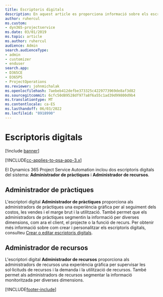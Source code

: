 ```yaml
---
title: Escriptoris digitals
description: En aquest article es proporciona informació sobre els escriptoris digitals d'informes que s'inclouen al Dynamics 365 Project Service Automation.
author: ruhercul
ms.custom:
- dyn365-projectservice
ms.date: 03/01/2019
ms.topic: article
ms.author: ruhercul
audience: Admin
search.audienceType:
- admin
- customizer
- enduser
search.app:
- D365CE
- D365PS
- ProjectOperations
ms.reviewer: johnmichalak
ms.openlocfilehash: 7aebeb412defbe373325c4229773969de8af3d82
ms.sourcegitcommit: 6cfc50d89528df977a8f6a55c1ad39d99800d9b4
ms.translationtype: MT
ms.contentlocale: ca-ES
ms.lasthandoff: 06/03/2022
ms.locfileid: "8918990"
---
```

# <a name="dashboards"></a>Escriptoris digitals

[!include [banner](../includes/psa-now-project-operations.md)]

[!INCLUDE[cc-applies-to-psa-app-3.x](../includes/cc-applies-to-psa-app-3x.md)]

El Dynamics 365 Project Service Automation inclou dos escriptoris digitals del sistema: **Administrador de pràctiques** i **Administrador de recursos**.

## <a name="practice-manager"></a>Administrador de pràctiques 

L'escriptori digital **Administrador de pràctiques** proporciona als administradors de pràctiques una experiència gràfica per al seguiment dels costos, les vendes i el marge brut i la utilització. També permet que els administradors de pràctiques segmentin la informació per diverses dimensions, com ara el client, el projecte o la funció de recurs. Per obtenir més informació sobre com crear i personalitzar els escriptoris digitals, consulteu [Crear o editar escriptoris digitals](/dynamics365/customerengagement/on-premises/customize/create-edit-dashboards).

## <a name="resource-manager"></a>Administrador de recursos 

L'escriptori digital **Administrador de recursos** proporciona als administradors de recursos una experiència gràfica per supervisar les sol·licituds de recursos i la demanda i la utilització de recursos. També permet als administradors de recursos segmentar la informació monitoritzada per diverses dimensions.


[!INCLUDE[footer-include](../includes/footer-banner.md)]
